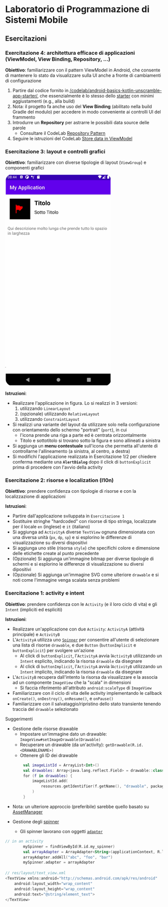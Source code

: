 # Laboratorio di Programmazione di Sistemi Mobile

## Esercitazioni

### Exercitazione 4: architettura efficace di applicazioni (ViewModel, View Binding, Repository, ...)

**Obiettivo**: familiarizzare con il pattern ViewModel in Android, che consente di mantenere lo stato da visualizzare sulla UI anche a fronte di cambiamenti di configurazione

1. Partire dal codice fornito in [/codelab/android-basics-kotlin-unscramble-app-starter/](/codelab/android-basics-kotlin-unscramble-app-starter/), che essenzialmente è lo stesso dello [starter](https://github.com/google-developer-training/android-basics-kotlin-unscramble-app/tree/starter) con minimi aggiustamenti (e.g., alla build)
2. Nota: il progetto fa anche uso del **View Binding** (abilitato nella build Gradle del modulo) per accedere in modo conveniente ai controlli UI del frammento
3. Introdurre un **Repository** per astrarre le possibili data source delle parole
    * Consultare il CodeLab [Repository Pattern](https://developer.android.com/codelabs/basic-android-kotlin-training-repository-pattern)
4. Seguire le istruzioni del CodeLab [Store data in ViewModel](https://developer.android.com/codelabs/basic-android-kotlin-training-viewmodel)

### Esercitazione 3: layout e controlli grafici

**Obiettivo**: familiarizzare con diverse tipologie di layout (`ViewGroup`) e componenti grafici

![](imgs/exercise-layouts.png)

**Istruzioni**:

- Realizzare l'applicazione in figura. Lo si realizzi in 3 versioni:
    1. utilizzando `LinearLayout`
    2. (opzionale) utilizzando `RelativeLayout`
    3. utilizzando `ConstraintLayout`
- Si realizzi una variante del layout da utilizzare solo nella configurazione con orientamento dello schermo "portrait" (`port`), in cui 
    - l'icona prende una riga a parte ed è centrata orizzontalmente 
    - Titolo e sottotitolo si trovano sotto la figura e sono allineati a sinistra
- Si aggiunga un **menu contestuale** sull'icona che permetta all'utente di controllarne l'allineamento (a sinistra, al centro, a destra) 
- Si modifichi l'applicazione realizzata in Esercitazione 1/2 per chiedere conferma mediante una **`AlertDialog`** dopo il click di `buttonExplicit` prima di procedere con l'avvio della activity

### Esercitazione 2: risorse e localization (l10n)

**Obiettivo**: prendere confidenza con tipologie di risorse e con la localizzazione di applicazioni

**Istruzioni**:

- Partire dall'applicazione sviluppata in `Esercitazione 1`
- Sostituire stringhe "hardcoded" con risorse di tipo stringa, localizzate per il locale `en` (inglese) e `it` (italiano)
- Si aggiunga ad `ActivityA` diverse `TextView` ognuna dimensionata con una diversa unità (`px`, `dp`, `sp`) e si esplorino le differenze di visualizzazione su diversi dispositivi
- Si aggiunga uno stile (risorsa `style`) che specifichi colore e dimensione delle etichette create al punto precedente
- (Opzionale) Si aggiunga un'immagine bitmap per diverse tipologie di schermi e si esplorino le differenze di visualizzazione su diversi dipositivi
- (Opzionale) Si aggiunga un'immagine SVG come ulteriore `drawable` e si noti come l'immagine venga scalata senza problemi

### Esercitazione 1: activity e intent

**Obiettivo**: prendere confidenza con le `Activity` (e il loro ciclo di vita) e gli `Intent` (impliciti ed espliciti)

**Istruzioni**:

- Realizzare un'applicazione con due `Activity`: `ActivityA` (attività principale) e `ActivityB`
- L'`ActivityA` utilizza uno [`Spinner`](https://developer.android.com/develop/ui/views/components/spinner) per consentire all'utente di selezionare una lista di risorse `drawable`, e due `Button` (`buttonImplicit` e `buttonExplicit`) per svolgere un'azione
    - Al click di `buttonExplicit`, l'`ActivityA` avvia l`ActivityB` utilizzando un `Intent` esplicito, indicando la risorsa `drawable` da disegnare
    - Al click di `buttonImplicit`, l'`ActivityA` avvia l`ActivityB` utilizzando un `Intent` implicito, indicando la risorsa `drawable` da disegnare
- L'`ActivityB` recupera dall'intento la risorsa da visualizzare e la associa ad un componente `ImageView` che la "scala" in dimensioni
    - Si faccia riferimento all'attributo `android:scaleType` di `ImageView`
- Familiarizzare con il ciclo di vita delle activity implementando le callback `onCreate()`, `onDestroy()`, `onResume()`, e `onPause()`
- Familiarizzare con il salvataggio/ripristino dello stato transiente tenendo traccia del `drawable` selezionato

Suggerimenti

- Gestione delle risorse drawable
    - Impostare un'immagine dato un drawable: `ImageView#setImageDrawable(Drawable)`
    - Recuperare un drawable (da un'activity): `getDrawable(R.id.<DRAWABLENAME>)`
    - Ottenere gli ID dei drawable
```kotlin
        val imageListId = ArrayList<Int>()
        val drawables: Array<java.lang.reflect.Field> = drawable::class.java.fields
        for (f in drawables) {
            imageListId.add(
                resources.getIdentifier(f.getName(), "drawable", packageName)
            )
        }
```
    
- Nota: un ulteriore approccio (preferibile) sarebbe quello basato su [AssetManager](http://developer.android.com/reference/android/content/res/AssetManager.html)

- Gestione degli [spinner](https://developer.android.com/develop/ui/views/components/spinner)
    - Gli spinner lavorano con oggetti [`adapter`](https://developer.android.com/reference/android/widget/Adapter)
```kotlin
// in an activity
        mySpinner = findViewById(R.id.my_spinner)
        val arrayAdapter = ArrayAdapter<String>(applicationContext, R.layout.text_view)
        arrayAdapter.addAll("abc", "foo", "bar")
        mySpinner.adapter = arrayAdapter

// res/layout/text_view.xml
<TextView xmlns:android="http://schemas.android.com/apk/res/android"
    android:layout_width="wrap_content"
    android:layout_height="wrap_content"
    android:text="@string/element_text">
</TextView>
```
